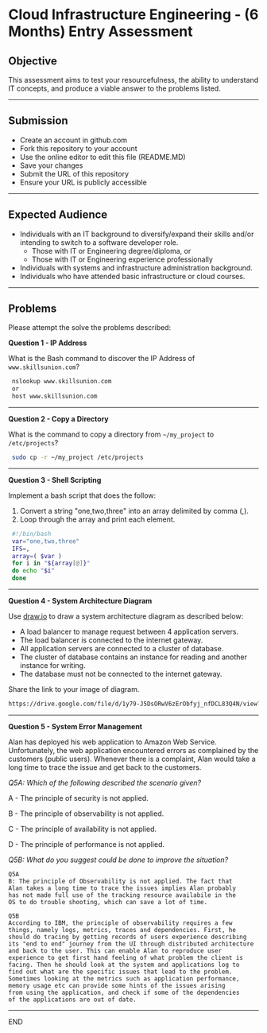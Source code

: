 # Cloud Infrastructure Engineering - (6 Months) Entry Assessment

## Objective

This assessment aims to test your resourcefulness, the ability to understand IT concepts, and produce a viable answer to the problems listed.

---
## Submission

- Create an account in github.com
- Fork this repository to your account
- Use the online editor to edit this file (README.MD)
- Save your changes
- Submit the URL of this repository 
- Ensure your URL is publicly accessible

---
## Expected Audience

- Individuals with an IT background to diversify/expand their skills and/or intending to switch to a software developer role.
    - Those with IT or Engineering degree/diploma, or
    - Those with IT or Engineering experience professionally
- Individuals with systems and infrastructure administration background.
- Individuals who have attended basic infrastructure or cloud courses.

---

## Problems

Please attempt the solve the problems described:

**Question 1 - IP Address**

What is the Bash command to discover the IP Address of `www.skillsunion.com`?

```sh
 nslookup www.skillsunion.com
 or 
 host www.skillsunion.com
```

---

**Question 2 - Copy a Directory**

What is the command to copy a directory from `~/my_project` to `/etc/projects`?

```sh
 sudo cp -r ~/my_project /etc/projects
```
---

**Question 3 - Shell Scripting**

Implement a bash script that does the follow:
1. Convert a string "one,two,three" into an array delimited by comma (,).
1. Loop through the array and print each element.

```sh
 #!/bin/bash
 var="one,two,three"
 IFS=,
 array=( $var ) 
 for i in "${array[@]}"
 do echo "$i"
 done
```

---

**Question 4 - System Architecture Diagram**

Use [draw.io](draw.io) to draw a system architecture diagram as described below:

- A load balancer to manage request between 4 application servers.
- The load balancer is connected to the internet gateway.
- All application servers are connected to a cluster of database.
- The cluster of database contains an instance for reading and another instance for writing.
- The database must not be connected to the internet gateway.

Share the link to your image of diagram.

```sh
https://drive.google.com/file/d/1y79-J5DsORwV6zErObfyj_nfDCL83Q4N/view?usp=sharing
```
---

**Question 5 - System Error Management**

Alan has deployed his web application to Amazon Web Service. Unfortunately, the web application encountered errors as complained by the customers (public users). Whenever there is a complaint, Alan would take a long time to trace the issue and get back to the customers. 

*Q5A: Which of the following described the scenario given?*

A - The principle of security is not applied.

B - The principle of observability is not applied.

C - The principle of availability is not applied.

D - The principle of performance is not applied.

*Q5B: What do you suggest could be done to improve the situation?*

```
Q5A
B: The principle of Observability is not applied. The fact that 
Alan takes a long time to trace the issues implies Alan probably 
has not made full use of the tracking resource availabile in the
OS to do trouble shooting, which can save a lot of time.

Q5B
According to IBM, the principle of observability requires a few 
things, namely logs, metrics, traces and dependencies. First, he 
should do tracing by getting records of users experience describing
its "end to end" journey from the UI through distributed architecture 
and back to the user. This can enable Alan to reproduce user 
experience to get first hand feeling of what problem the client is 
facing. Then he should look at the system and applications log to 
find out what are the specific issues that lead to the problem. 
Sometimes looking at the metrics such as application performance, 
memory usage etc can provide some hints of the issues arising 
from using the application, and check if some of the dependencies
of the applications are out of date. 
```

---

END
